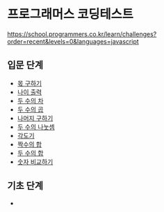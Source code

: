 # 프로그래머스 코딩테스트
https://school.programmers.co.kr/learn/challenges?order=recent&levels=0&languages=javascript

## 입문 단계

- <a href="./a-beginning/01-fiding-a-share.js">몫 구하기</a>
- <a href="./a-beginning/02-output-age.js">나이 출력</a>
- <a href="./a-beginning/03-subtraction-of-two-numbers.js">두 수의 차</a>
- <a href="./a-beginning/04-multiplication-of-two-numbers.js">두 수의 곱</a>
- <a href="./a-beginning/05-Finding-a-remainder.js">나머지 구하기</a>
- <a href="./a-beginning/06-division-of-two-numbers.js">두 수의 나눗셈</a>
- <a href="./a-beginning/07-protractor.js">각도기</a>
- <a href="./a-beginning/08-sum-of-even-numbers.js">짝수의 합</a>
- <a href="./a-beginning/09-sum-of-two-numbers.js">두 수의 합</a>
- <a href="./a-beginning/10-comparing-numbers.js">숫자 비교하기</a>

## 기초 단계
- 
